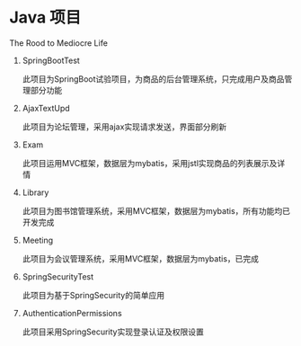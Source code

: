 # Java 项目
The Rood to Mediocre Life

1. SpringBootTest

   此项目为SpringBoot试验项目，为商品的后台管理系统，只完成用户及商品管理部分功能

2. AjaxTextUpd

   此项目为论坛管理，采用ajax实现请求发送，界面部分刷新

3. Exam

   此项目运用MVC框架，数据层为mybatis，采用jstl实现商品的列表展示及详情

4. Library

   此项目为图书馆管理系统，采用MVC框架，数据层为mybatis，所有功能均已开发完成

5. Meeting

   此项目为会议管理系统，采用MVC框架，数据层为mybatis，已完成
   
6. SpringSecurityTest

   此项目为基于SpringSecurity的简单应用
   
7. AuthenticationPermissions

   此项目采用SpringSecurity实现登录认证及权限设置